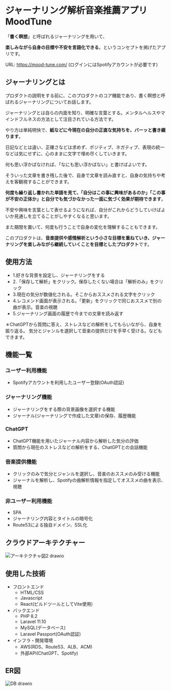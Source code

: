 # ジャーナリング解析音楽推薦アプリ MoodTune
「**書く瞑想**」と呼ばれるジャーナリングを用いて、

**楽しみながら自身の目標や不安を言語化できる**。というコンセプトを掲げたアプリです。

URL: https://mood-tune.com/
 (ログインにはSpotifyアカウントが必要です)
 
## ジャーナリングとは
プロダクトの説明をする前に、このプロダクトのコア機能であり、書く瞑想と呼ばれるジャーナリングについてお話します。

ジャーナリングとは自らの内面を知り、明確な言葉とする。メンタルヘルスやマインドフルネスの方法として注目されている方法です。

やり方は単純明快で、**紙などに今現在の自分の正直な気持ちを、バーッと書き綴ります**。

日記などとは違い、正確さなどは求めず、ポジティブ、ネガティブ、表現の統一などは気にせずに、心のままに文字で埋め尽くしていきます。

何も思い浮かばなければ、「なにも思い浮かばない」と書けばよいです。

そういった文章を書き残した後で、自身で文章を読み直すと、自身の気持ちや考えを客観視することができます。

**何度も繰り返し書かれた単語を見て、「自分はこの事に興味があるのか」「この事が不安の正体か」と自分でも気づかなかった一面に気づく効果が期待できます**。

不安や興味を言葉として表せるようになれば、自分がこれからどうしていけばよいか見通しを立てることがしやすくなると思います。

また期間を置いて、何度も行うことで自身の変化を理解することもできます。

このプロダクトは、**音楽提供や感情解析という小さな目標を重ねていき、ジャーナリングを楽しみながら継続していくことを目標としたプロダクト**です。

## 使用方法

- 1.好きな背景を設定し、ジャーナリングをする
- 2.「保存して解析」をクリック。保存したくない場合は「解析のみ」をクリック
- 3.現在の気分が数値化される。そこからおススメされる文字をクリック
- 4.レコメンド画面が表示される。「更新」をクリックで同じおススメで別の曲が表示。音楽の視聴
- 5.ジャーナリング画面の履歴で今までの文章を読み返す

＊ChatGPTから質問に答え、ストレスなどの解析をしてもらいながら、自身を振り返る。
気分とジャンルを選択して音楽の提供だけを手早く受ける。などもできます。

## 機能一覧
### ユーザー利用機能
- Spotifyアカウントを利用したユーザー登録(OAuth認証)

### ジャーナリング機能
- ジャーナリングをする際の背景画像を選択する機能
- ジャーナル(ジャーナリングで作成した文章)の保存、履歴機能

### ChatGPT
- ChatGPT機能を用いたジャーナル内容から解析した気分の評価
- 質問から現在のストレスなどの解析をする、ChatGPTとの会話機能

### 音楽提供機能
- クリックのみで気分とジャンルを選択し、音楽のおススメのみ受ける機能
- ジャーナルを解析し、Spotifyの曲解析情報を指定してオススメの曲を表示、視聴

### 非ユーザー利用機能
- SPA
- ジャーナリング内容とタイトルの暗号化
- Route53による独自ドメイン、SSL化

## クラウドアーキテクチャー
![アーキテクチャ図2 drawio](https://github.com/MatsudaSaku/MoodTune/assets/149235059/eaf106ca-b424-4e85-b4d1-56935d816582)

## 使用した技術
- フロントエンド
  - HTML/CSS
  - Javascript
  - React(ビルドツールとしてVite使用)
- バックエンド
  - PHP 8.2
  - Laravel 11.10
  - MySQL(データベース)
  - Laravel Passport(OAuth認証)
- インフラ・開発環境
  - AWS(RDS、Route53、ALB、ACM)
  - 外部API(ChatGPT、Spotify)
## ER図
![DB drawio](https://github.com/MatsudaSaku/MoodTune/assets/149235059/83fce149-9991-4468-8c54-a75b9382f81d)
